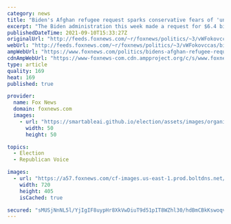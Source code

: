 ```yaml
---
category: news
title: "Biden's Afghan refugee request sparks conservative fears of 'unlimited green cards'"
excerpt: "The Biden administration this week made a request for $6.4 billion in funding for Afghan refugee resettlement and language that would allow for the tens of thousands of Afghans being brought in to quickly apply for permanent U.S. residency -- sparking conservative fears of \"unlimited green cards\" for"
publishedDateTime: 2021-09-10T15:33:27Z
originalUrl: "http://feeds.foxnews.com/~r/foxnews/politics/~3/vWFokovccas/bidens-afghan-refugee-request-conservative-fears-unlimited-green-cards"
webUrl: "http://feeds.foxnews.com/~r/foxnews/politics/~3/vWFokovccas/bidens-afghan-refugee-request-conservative-fears-unlimited-green-cards"
ampWebUrl: "https://www.foxnews.com/politics/bidens-afghan-refugee-request-conservative-fears-unlimited-green-cards.amp"
cdnAmpWebUrl: "https://www-foxnews-com.cdn.ampproject.org/c/s/www.foxnews.com/politics/bidens-afghan-refugee-request-conservative-fears-unlimited-green-cards.amp"
type: article
quality: 169
heat: 169
published: true

provider:
  name: Fox News
  domain: foxnews.com
  images:
    - url: "https://smartableai.github.io/election/assets/images/organizations/foxnews.com-50x50.jpg"
      width: 50
      height: 50

topics:
  - Election
  - Republican Voice

images:
  - url: "https://a57.foxnews.com/cf-images.us-east-1.prod.boltdns.net/v1/static/694940094001/6b08a886-6ead-4014-ba30-0972d0ad7f19/c21454f0-d85f-4452-9831-39d01665a238/1280x720/match/720/405/image.jpg?ve=1&tl=1"
    width: 720
    height: 405
    isCached: true

secured: "sMUSjNnNL5l/YjIgIF8uypHr8XkVwDiuT9d51pIT8WZhl30/hdBmCBkKswoqvmU5CKQ7Y0Vy9hY81ZMuTeCcO4LeOD0YVeKuciliTdbj2R3sXJn2haChqhF8aEmnhBcq94LMtr5+1hRBkxHdqSgyjgSqeXkCdruCGOX0lmOTlSWb4lsA2le/CF+GO+PE9LlV/W+zofjjCY8K2WcdUXCiYC2pCwOSgaVDiKOAYB8l7SsJFdFc7E1IAiPMhRUaTTJRiMFVqY+nkdBNbMBE6T2NTfu+TdW4Purl0APApw0UefcULWZcDgW5R0ZG9Z4xoUfXqdwZLKJa3DpFhi28p70DRGdpBEQ1MeB+dZ/GvRfsKxM=;ze/hResqhBvrokbbygOSjw=="
---
```


